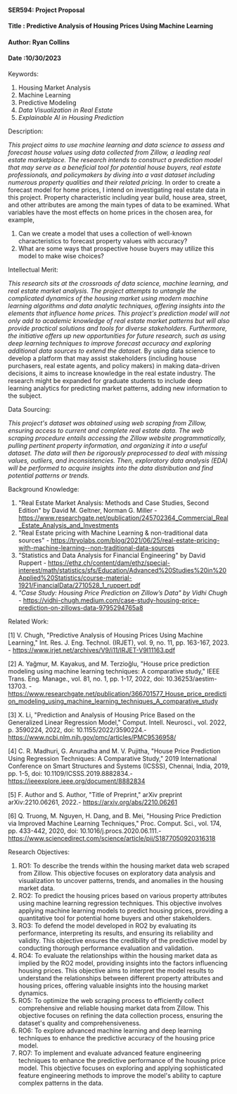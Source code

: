 #### SER594: Project Proposal
#### Title : Predictive Analysis of Housing Prices Using Machine Learning
#### Author: Ryan Collins
#### Date  :10/30/2023

Keywords: 
1. Housing Market Analysis
2. Machine Learning
3. Predictive Modeling
4. *Data Visualization in Real Estate*
5. *Explainable AI in Housing Prediction*

Description: 

*This project aims to use machine learning and data science to assess and forecast house values using data collected from Zillow, a leading real estate marketplace. The research intends to construct a prediction model that may serve as a beneficial tool for potential house buyers, real estate professionals, and policymakers by diving into a vast dataset including numerous property qualities and their related pricing.* In order to create a forecast model for home prices, I intend on investigating real estate data in this project. Property characteristic including year build, house area, street, and other attributes are among the main types of data to be examined. What variables have the most effects on home prices in the chosen area, for example,
1. Can we create a model that uses a collection of well-known characteristics to forecast property values with accuracy?
2. What are some ways that prospective house buyers may utilize this model to make wise choices?

Intellectual Merit: 

*This research sits at the crossroads of data science, machine learning, and real estate market analysis. The project attempts to untangle the complicated dynamics of the housing market using modern machine learning algorithms and data analytic techniques, offering insights into the elements that influence home prices. This project's prediction model will not only add to academic knowledge of real estate market patterns but will also provide practical solutions and tools for diverse stakeholders. Furthermore, the initiative offers up new opportunities for future research, such as using deep learning techniques to improve forecast accuracy and exploring additional data sources to extend the dataset.* By using data science to develop a platform that may assist stakeholders (including house purchasers, real estate agents, and policy makers) in making data-driven decisions, it aims to increase knowledge in the real estate industry. The research might be expanded for graduate students to include deep learning analytics for predicting market patterns, adding new information to the subject.

Data Sourcing:

*This project's dataset was obtained using web scraping from Zillow, ensuring access to current and complete real estate data. The web scraping procedure entails accessing the Zillow website programmatically, pulling pertinent property information, and organizing it into a useful dataset. The data will then be rigorously preprocessed to deal with missing values, outliers, and inconsistencies. Then, exploratory data analysis (EDA) will be performed to acquire insights into the data distribution and find potential patterns or trends.*

Background Knowledge: 
1. "Real Estate Market Analysis: Methods and Case Studies, Second Edition" by David M. Geltner, Norman G. Miller - https://www.researchgate.net/publication/245702364_Commercial_Real_Estate_Analysis_and_Investments
2. "Real Estate pricing with Machine Learning & non-traditional data sources" - https://tryolabs.com/blog/2021/06/25/real-estate-pricing-with-machine-learning--non-traditional-data-sources
3. "Statistics and Data Analysis for Financial Engineering" by David Ruppert - https://ethz.ch/content/dam/ethz/special-interest/math/statistics/sfs/Education/Advanced%20Studies%20in%20Applied%20Statistics/course-material-1921/FinancialData/2710528_1_ruppert.pdf
4. *"Case Study: Housing Price Prediction on Zillow’s Data" by Vidhi Chugh* - https://vidhi-chugh.medium.com/case-study-housing-price-prediction-on-zillows-data-9795294765a8 


Related Work: 

[1] V. Chugh, "Predictive Analysis of Housing Prices Using Machine Learning," Int. Res. J. Eng. Technol. (IRJET), vol. 9, no. 11, pp. 163-167, 2023. - https://www.irjet.net/archives/V9/i11/IRJET-V9I11163.pdf

[2] A. Yağmur, M. Kayakuş, and M. Terzioğlu, "House price prediction modeling using machine learning techniques: A comparative study," IEEE Trans. Eng. Manage., vol. 81, no. 1, pp. 1-17, 2022, doi: 10.36253/aestim-13703. - https://www.researchgate.net/publication/366701577_House_price_prediction_modeling_using_machine_learning_techniques_A_comparative_study

[3] X. Li, "Prediction and Analysis of Housing Price Based on the Generalized Linear Regression Model," Comput. Intell. Neurosci., vol. 2022, p. 3590224, 2022, doi: 10.1155/2022/3590224.- https://www.ncbi.nlm.nih.gov/pmc/articles/PMC9536958/

[4] C. R. Madhuri, G. Anuradha and M. V. Pujitha, "House Price Prediction Using Regression Techniques: A Comparative Study," 2019 International Conference on Smart Structures and Systems (ICSSS), Chennai, India, 2019, pp. 1-5, doi: 10.1109/ICSSS.2019.8882834.- https://ieeexplore.ieee.org/document/8882834 

[5] F. Author and S. Author, "Title of Preprint," arXiv preprint arXiv:2210.06261, 2022.- https://arxiv.org/abs/2210.06261

[6] Q. Truong, M. Nguyen, H. Dang, and B. Mei, "Housing Price Prediction via Improved Machine Learning Techniques," Proc. Comput. Sci., vol. 174, pp. 433-442, 2020, doi: 10.1016/j.procs.2020.06.111.- https://www.sciencedirect.com/science/article/pii/S1877050920316318


Research Objectives:

1. RO1: To describe the trends within the housing market data web scraped from Zillow.
This objective focuses on exploratory data analysis and visualization to uncover patterns, trends, and anomalies in the housing market data.
2. RO2: To predict the housing prices based on various property attributes using machine learning regression techniques.
This objective involves applying machine learning models to predict housing prices, providing a quantitative tool for potential home buyers and other stakeholders.
3. RO3: To defend the model developed in RO2 by evaluating its performance, interpreting its results, and ensuring its reliability and validity.
This objective ensures the credibility of the predictive model by conducting thorough performance evaluation and validation.
4. RO4: To evaluate the relationships within the housing market data as implied by the RO2 model, providing insights into the factors influencing housing prices.
This objective aims to interpret the model results to understand the relationships between different property attributes and housing prices, offering valuable insights into the housing market dynamics.
5. RO5: To optimize the web scraping process to efficiently collect comprehensive and reliable housing market data from Zillow.
This objective focuses on refining the data collection process, ensuring the dataset's quality and comprehensiveness.
6. RO6: To explore advanced machine learning and deep learning techniques to enhance the predictive accuracy of the housing price model.
7. RO7: To implement and evaluate advanced feature engineering techniques to enhance the predictive performance of the housing price model.
This objective focuses on exploring and applying sophisticated feature engineering methods to improve the model's ability to capture complex patterns in the data.
